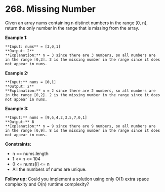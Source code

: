 # 268. Missing Number

Given an array nums containing n distinct numbers in the range [0, n], return the only number in the range that is missing from the array.

**Example 1:**
```
**Input: nums** = [3,0,1]
**Output: 2**
**Explanation:** n = 3 since there are 3 numbers, so all numbers are in the range [0,3]. 2 is the missing number in the range since it does not appear in nums.
```

**Example 2:**
```
**Input:** nums = [0,1]
**Output: 2**
**Explanation:** n = 2 since there are 2 numbers, so all numbers are in the range [0,2]. 2 is the missing number in the range since it does not appear in nums.
```

**Example 3:**
```
**Input:** nums = [9,6,4,2,3,5,7,0,1]
**Output:** 8
**Explanation:** n = 9 since there are 9 numbers, so all numbers are in the range [0,9]. 8 is the missing number in the range since it does not appear in nums.
 ```
**Constraints:**

- n == nums.length
- 1 <= n <= 104
- 0 <= nums[i] <= n
- All the numbers of nums are unique.
 

**Follow up:** Could you implement a solution using only O(1) extra space complexity and O(n) runtime complexity?